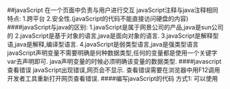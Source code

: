 ##javaScript
	在一个页面中负责与用户进行交互
	javaScript注释与java注释相同
	特点:
		1.跨平台
		2.安全性.(javaScript的代码不能直接访问硬盘的内容)
####javaScript与java的区别:
		1.javaScript是属于网景公司的产品,java是sun公司的
		2.javaScript是基于对象的语言,java是面向对象的语言.
		3.javaScript是解释型语,java是解释,编译型语言.
		4.javaScript是弱类型语言,java是强类型语言
			javaScript声明变量不需要明确是何种数据类型,任何的变量都是使用一个关键字var去声明即可.
			java声明变量的时候必须明确该变量的数据类型. 
####javascript查看错误
	javaScript出现错误,网页会不显示.
	查看错误需要在浏览器中用F12调用开发者工具重新打开网页查看错误.
####编写javaScript的代码
	方式1:
		可以使用<Script>标签体内进行编写.
		格式:
			<script type="text/javascript">
			
					js代码;
		
			</script>
	方式2:引入外部的javaScript文件.
		格式:
			 <script src="1.js" type="text/javascript"/>
		注意:
			1.<script>是有开始标签和结束标签的.
			2.<如果<script>标签已经引入js文件,就不能再使用方式1
			
####javaScript常用的函数
	alert("显示的内容..");弹出框
	document.write("数据"); 输出数据
	
####javascript的变量声明
	与python变量声明相同
	格式:
		var 变量名 = 数据;
		
####javascript的数据类型：
	typeof 查看变量的数据类型。
	使用格式：
		typeof 变量名		
		
####javascript的数据类型：
	number 小数与整数
	string 字符串 注意： javascript中没有字符的概念，只有字符串，字符串可以写在单引号或双引号中。
	boolean 布尔数据类型，
	undefined  undefined代表该变量没有定义。
		注意:
			1.如果一个字符串是以0x开头，那么会把字符串中的内容当成十六进行的数据处理的。
			2.如果首位是0，那么就想祛除0再进行转换。
			
####字符串转数字
	parseInt()  可以把一个字符串转换成整数。
		原理:如果接收的字符串含有非数字的字符,那么parse方法会从字符串的首个字符开始寻找,一直到非数字字符位置,然后就使用前面的数字字符转换为数字.
	parseFloat() 可以把一个字符串转换成小数。
	
	IsNaN() 返回布尔值,判断字符串是否是一个数字.   NAN = not a number
		注意:
			不是一个数字返回true,是一个数字返回false
###运算符:	
	+(加法、正数、 连接符)
		true 是1. false是0
		例子:
			document.write("hello"+1); // hello1

	除法：
		如果两个整数相除不能整数的时候结果还是小数。

	比较运算符
		字符串与字符串的比较规则是：
			情况1： 能找到对应位置上的不同字符，那么就比较第一个不同字符的大小。
			情况2： 不能找到对应位置上的不同字符，这时候比较的是两个字符串的长度。

	逻辑运算符:	
		没有单与的。只有||与&&

	三目运算符	
		布尔表达式?值1:值2;
			
###控制流程语句
####if语句
		
	格式：
		if(判断条件){
			符合条件执行的代码	
		}	
	
	if语句的特殊之处： 
		1. 在javascript中的if语句条件不单止可以写布尔表达式，还可以写任何的数据。
		
		number  非0为true, 0为false.
		string  内容不能空是true， 内容空的时候是false。
		undefined：false
		NaN:    false
	

####选择语句： 
	switch语句
	
		switch(变量){
			case 值1:&nbsp;
				
				break;
			case 值2：
				
				break;
			case 值3:
				
				break;
				
			.....
				
			default：
				
				break;
			
		}
		
	特殊之处：
		1. 	在javascript中case后面可以跟常量与变量还可以跟表达式。
		